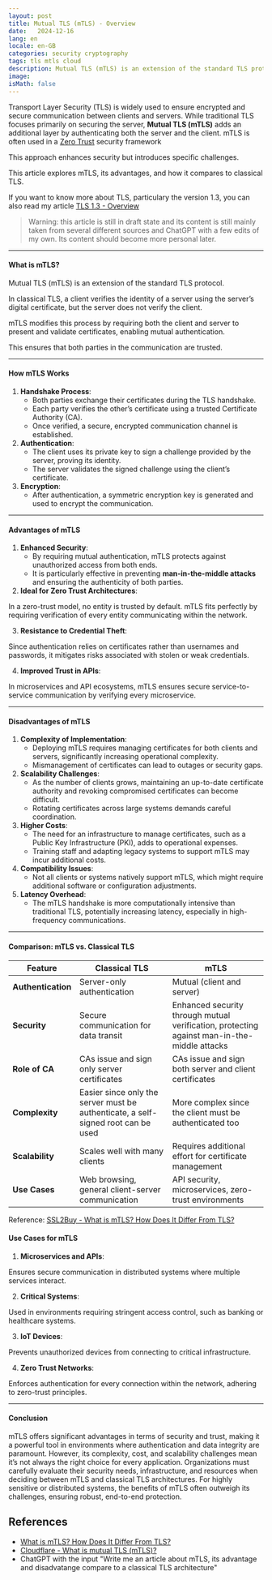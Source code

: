 ```yaml
---
layout: post
title: Mutual TLS (mTLS) - Overview
date:   2024-12-16
lang: en
locale: en-GB
categories: security cryptography
tags: tls mtls cloud
description: Mutual TLS (mTLS) is an extension of the standard TLS protocol which requires both the client and server to present and validate certificates, enabling mutual authentication.  
image: 
isMath: false
---
```


Transport Layer Security (TLS) is widely used to ensure encrypted and secure communication between clients and servers. While traditional TLS focuses primarily on securing the server, **Mutual TLS (mTLS)** adds an additional layer by authenticating both the server and the client. mTLS is often used in a [Zero Trust](https://www.cloudflare.com/learning/security/glossary/what-is-zero-trust/) security framework 

This approach enhances security but introduces specific challenges. 

This article explores mTLS, its advantages, and how it compares to classical TLS.

If you want to know more about TLS, particulary the version 1.3, you can also read my article [TLS 1.3 - Overview](https://rya-sge.github.io/access-denied/2024/11/04/TLS1.3-overview/)

> Warning: this article is still in draft state and its content is still mainly taken from several different sources and ChatGPT with a few edits of my own. Its content should become more personal later.

------

#### What is mTLS?

Mutual TLS (mTLS) is an extension of the standard TLS protocol. 

In classical TLS, a client verifies the identity of a server using the server’s digital certificate, but the server does not verify the client. 

mTLS modifies this process by requiring both the client and server to present and validate certificates, enabling mutual authentication. 

This ensures that both parties in the communication are trusted.

------

#### How mTLS Works

1. **Handshake Process**:
   - Both parties exchange their certificates during the TLS handshake.
   - Each party verifies the other’s certificate using a trusted Certificate Authority (CA).
   - Once verified, a secure, encrypted communication channel is established.
2. **Authentication**:
   - The client uses its private key to sign a challenge provided by the server, proving its identity.
   - The server validates the signed challenge using the client’s certificate.
3. **Encryption**:
   - After authentication, a symmetric encryption key is generated and used to encrypt the communication.

------

#### Advantages of mTLS

1. **Enhanced Security**:
   - By requiring mutual authentication, mTLS protects against unauthorized access from both ends.
   - It is particularly effective in preventing **man-in-the-middle attacks** and ensuring the authenticity of both parties.
2. **Ideal for Zero Trust Architectures**:

In a zero-trust model, no entity is trusted by default. mTLS fits perfectly by requiring verification of every entity communicating within the network.

3. **Resistance to Credential Theft**:

Since authentication relies on certificates rather than usernames and passwords, it mitigates risks associated with stolen or weak credentials.

4. **Improved Trust in APIs**:

In microservices and API ecosystems, mTLS ensures secure service-to-service communication by verifying every microservice.

------

#### Disadvantages of mTLS

1. **Complexity of Implementation**:
   - Deploying mTLS requires managing certificates for both clients and servers, significantly increasing operational complexity.
   - Mismanagement of certificates can lead to outages or security gaps.
2. **Scalability Challenges**:
   - As the number of clients grows, maintaining an up-to-date certificate authority and revoking compromised certificates can become difficult.
   - Rotating certificates across large systems demands careful coordination.
3. **Higher Costs**:
   - The need for an infrastructure to manage certificates, such as a Public Key Infrastructure (PKI), adds to operational expenses.
   - Training staff and adapting legacy systems to support mTLS may incur additional costs.
4. **Compatibility Issues**:
   - Not all clients or systems natively support mTLS, which might require additional software or configuration adjustments.
5. **Latency Overhead**:
   - The mTLS handshake is more computationally intensive than traditional TLS, potentially increasing latency, especially in high-frequency communications.

------

#### Comparison: mTLS vs. Classical TLS

| Feature            | Classical TLS                                                | mTLS                                                         |
| ------------------ | ------------------------------------------------------------ | ------------------------------------------------------------ |
| **Authentication** | Server-only authentication                                   | Mutual (client and server)                                   |
| **Security**       | Secure communication for data transit                        | Enhanced security through mutual verification, protecting against man-in-the-middle attacks |
| **Role of CA**     | CAs issue and sign only server certificates                  | CAs issue and sign both server and client certificates       |
| **Complexity**     | Easier since only the server must be authenticate, a self-signed root can be used | More complex since the client must  be authenticated too     |
| **Scalability**    | Scales well with many clients                                | Requires additional effort for certificate management        |
| **Use Cases**      | Web browsing, general client-server communication            | API security, microservices, zero-trust environments         |

Reference: [SSL2Buy - What is mTLS? How Does It Differ From TLS?](https://www.ssl2buy.com/wiki/what-is-mtls-how-does-it-differ-from-tls)

#### **Use Cases for mTLS**

1. **Microservices and APIs**:

Ensures secure communication in distributed systems where multiple services interact.

2. **Critical Systems**:

Used in environments requiring stringent access control, such as banking or healthcare systems.

3. **IoT Devices**:

Prevents unauthorized devices from connecting to critical infrastructure.

4. **Zero Trust Networks**:

Enforces authentication for every connection within the network, adhering to zero-trust principles.

------

#### Conclusion

mTLS offers significant advantages in terms of security and trust, making it a powerful tool in environments where authentication and data integrity are paramount. However, its complexity, cost, and scalability challenges mean it’s not always the right choice for every application. Organizations must carefully evaluate their security needs, infrastructure, and resources when deciding between mTLS and classical TLS architectures. For highly sensitive or distributed systems, the benefits of mTLS often outweigh its challenges, ensuring robust, end-to-end protection.

## References

- [What is mTLS? How Does It Differ From TLS?](https://www.ssl2buy.com/wiki/what-is-mtls-how-does-it-differ-from-tls)
- [Cloudflare - What is mutual TLS (mTLS)?](https://www.cloudflare.com/learning/access-management/what-is-mutual-tls/)
- ChatGPT with the input "Write me an article about mTLS, its advantage and disadvatange compare to a classical TLS architecture"